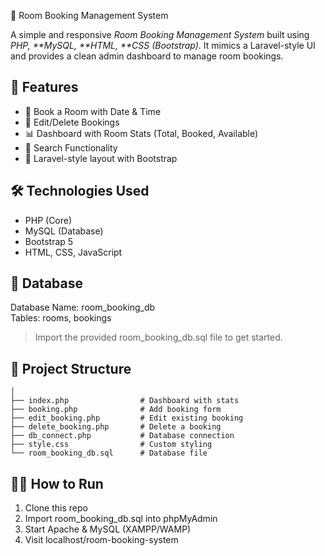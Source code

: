 🏨 Room Booking Management System

A simple and responsive *Room Booking Management System* built using *PHP, **MySQL, **HTML, **CSS (Bootstrap)*. It mimics a Laravel-style UI and provides a clean admin dashboard to manage room bookings.

## 🚀 Features

- 📅 Book a Room with Date & Time
- 📝 Edit/Delete Bookings
- 📊 Dashboard with Room Stats (Total, Booked, Available)
- 🔎 Search Functionality
- 🧑 Laravel-style layout with Bootstrap

## 🛠 Technologies Used

- PHP (Core)
- MySQL (Database)
- Bootstrap 5
- HTML, CSS, JavaScript

## 💾 Database

Database Name: room_booking_db  
Tables: rooms, bookings

> Import the provided room_booking_db.sql file to get started.


## 📁 Project Structure
```room-booking-system/
│
├── index.php                # Dashboard with stats
├── booking.php              # Add booking form
├── edit_booking.php         # Edit existing booking
├── delete_booking.php       # Delete a booking
├── db_connect.php           # Database connection
├── style.css                # Custom styling
└── room_booking_db.sql      # Database file
```

## 🧑‍💻 How to Run

1. Clone this repo
2. Import room_booking_db.sql into phpMyAdmin
3. Start Apache & MySQL (XAMPP/WAMP)
4. Visit localhost/room-booking-system
